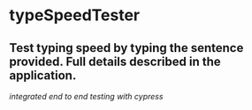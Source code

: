 # typeSpeedTester

## Test typing speed by typing the sentence provided.  Full details described in the application.
_integrated end to end testing with cypress_
